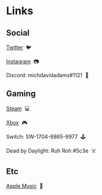 # Links

## Social

[Twitter](<https://twitter.com/michdavidadams>)  🐦

[Instagram](<https://instagram.com/michdavidadams>)  📷

Discord: michdavidadams#1121  👾


## Gaming

[Steam](<https://steamcommunity.com/id/michdavidadams/>)  💻

[Xbox](<https://live.xbox.com/Profile?Gamertag=MichaelAdams015>)  🎮

Switch: SW-1704-8865-9977  🕹️

Dead by Daylight: Ruh Roh #5c3e  ☠️


## Etc

[Apple Music](<https://music.apple.com/profile/michdavidadams>)  🎵
